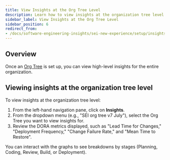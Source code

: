 ```yaml
---
title: View Insights at the Org Tree Level
description: Learn how to view insights at the organization tree level in SEI 2.0.
sidebar_label: View Insights at the Org Tree Level
sidebar_position: 6
redirect_from:
- /docs/software-engineering-insights/sei-new-experience/setup/insights
---
```


## Overview

Once an [Org Tree](./organizations) is set up, you can view high-level insights for the entire organization.

## Viewing insights at the organization tree level

To view insights at the organization tree level:

1. From the left-hand navigation pane, click on **Insights**.
1. From the dropdown menu (e.g., "SEI org tree v7 July"), select the Org Tree you want to view insights for.
1. Review the DORA metrics displayed, such as "Lead Time for Changes," "Deployment Frequency," "Change Failure Rate," and "Mean Time to Restore".

You can interact with the graphs to see breakdowns by stages (Planning, Coding, Review, Build, or Deployment).